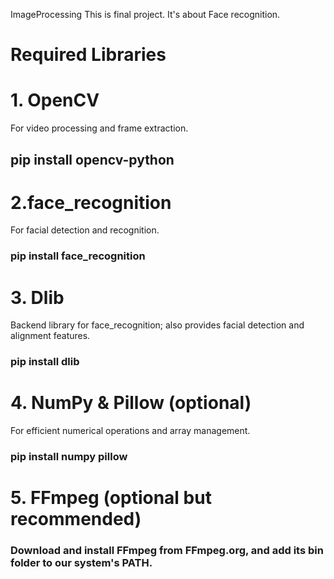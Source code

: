 ImageProcessing
This is final project. It's about Face recognition.

# Required Libraries
# 1. OpenCV
For video processing and frame extraction.
## pip install opencv-python

# 2.face_recognition
For facial detection and recognition.
### pip install face_recognition

# 3. Dlib
Backend library for face_recognition; also provides facial detection and alignment features.
### pip install dlib

# 4. NumPy & Pillow (optional)
For efficient numerical operations and array management.
### pip install numpy pillow

# 5. FFmpeg (optional but recommended)
 ### Download and install FFmpeg from FFmpeg.org, and add its bin folder to our system's PATH.
